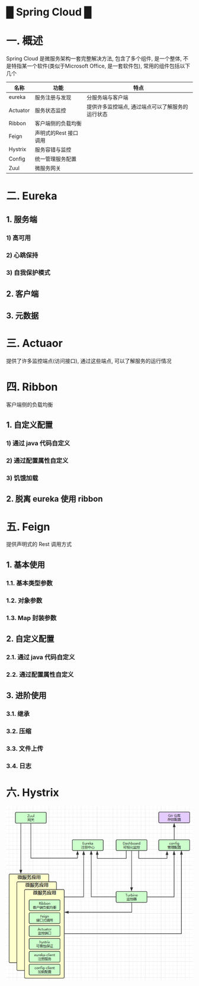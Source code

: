 # █ Spring Cloud █ 

# 一. 概述

Spring Cloud 是微服务架构一套完整解决方法, 包含了多个组件, 是一个整体, 不是特指某一个软件(类似于Microsoft Office, 是一套软件包), 常用的组件包括以下几个

| 名称     | 功能                  | 特点                                             |
| -------- | --------------------- | ------------------------------------------------ |
| eureka   | 服务注册与发现        | 分服务端与客户端                                 |
| Actuator | 服务状态监控          | 提供许多监控端点, 通过端点可以了解服务的运行状态 |
| Ribbon   | 客户端侧的负载均衡    |                                                  |
| Feign    | 声明式的Rest 接口调用 |                                                  |
| Hystrix  | 服务容错与监控        |                                                  |
| Config   | 统一管理服务配置      |                                                  |
| Zuul     | 微服务网关            |                                                  |



# 二. Eureka

## 1. 服务端

### 1) 高可用

### 2) 心跳保持

### 3) 自我保护模式





## 2. 客户端

## 3. 元数据



# 三. Actuaor

提供了许多监控端点(访问接口), 通过这些端点, 可以了解服务的运行情况

# 四. Ribbon

客户端侧的负载均衡

## 1. 自定义配置

### 1) 通过 java 代码自定义

### 2) 通过配置属性自定义

### 3) 饥饿加载

## 2. 脱离 eureka 使用 ribbon

# 五. Feign

提供声明式的 Rest 调用方式

## 1. 基本使用

### 1.1. 基本类型参数

### 1.2. 对象参数

### 1.3. Map 封装参数

## 2. 自定义配置

### 2.1. 通过 java 代码自定义

### 2.2. 通过配置属性自定义

## 3. 进阶使用

### 3.1. 继承

### 3.2. 压缩

### 3.3. 文件上传

### 3.4. 日志

# 六. Hystrix

![1569399493368](SpringCloud.assets/1569399493368.png)



